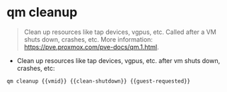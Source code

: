 # qm cleanup

> Clean up resources like tap devices, vgpus, etc. 
> Called after a VM shuts down, crashes, etc.
> More information: <https://pve.proxmox.com/pve-docs/qm.1.html>.

- Clean up resources like tap devices, vgpus, etc. after vm shuts down, crashes, etc:

`qm cleanup {{vmid}} {{clean-shutdown}} {{guest-requested}}`
